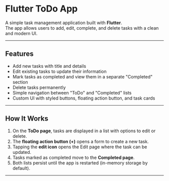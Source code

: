 # Flutter ToDo App

A simple task management application built with **Flutter**.  
The app allows users to add, edit, complete, and delete tasks with a clean and modern UI.

---

## Features

- Add new tasks with title and details  
- Edit existing tasks to update their information  
- Mark tasks as completed and view them in a separate "Completed" section  
- Delete tasks permanently  
- Simple navigation between "ToDo" and "Completed" lists  
- Custom UI with styled buttons, floating action button, and task cards  

---

## How It Works

1. On the **ToDo page**, tasks are displayed in a list with options to edit or delete.  
2. The **floating action button (+)** opens a form to create a new task.  
3. Tapping the **edit icon** opens the Edit page where the task can be updated.  
4. Tasks marked as completed move to the **Completed page**.  
5. Both lists persist until the app is restarted (in-memory storage by default).  

---

